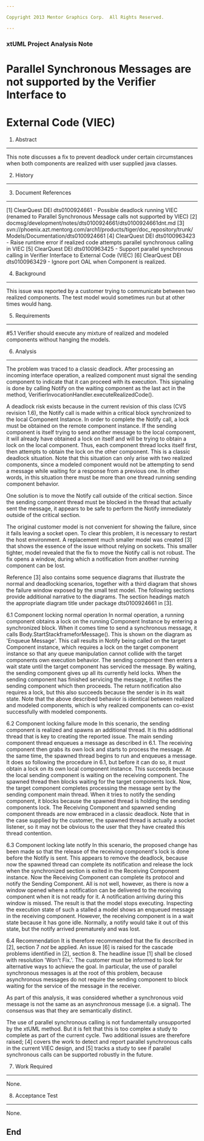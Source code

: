 ```yaml
---

Copyright 2013 Mentor Graphics Corp.  All Rights Reserved.

---
```



### xtUML Project Analysis Note
# Parallel Synchronous Messages are not supported by the Verifier Interface to
# External Code (VIEC)

1. Abstract
-----------
This note discusses a fix to prevent deadlock under certain circumstances when
both components are realized with user supplied java classes.

2. History
----------

3. Document References
----------------------
[1] ClearQuest DEI dts0100924661 - Possible deadlock running VIEC (renamed to
    Parallel Synchronous Message calls not supported by VIEC)
[2] docmsg/development/notes/dts0100924661/dts0100924661dnt.md
[3] svn://phoenix.azt.mentorg.com/arch1/products/tiger/doc_repository/trunk/
                                           Models/Documentation/dts0100924661
[4] ClearQuest DEI dts0100963423 - Raise runtime error if realized code attempts
    parallel synchronous calling in VIEC
[5] ClearQuest DEI dts0100963425 - Support parallel synchronous calling in
    Verifier Interface to External Code (VIEC)
[6] ClearQuest DEI dts0100963429 - Ignore port OAL when Component is realized.

4. Background
-------------
This issue was reported by a customer trying to communicate between two realized
components. The test model would sometimes run but at other times would hang.

5. Requirements
---------------
#5.1 Verifier should execute any mixture of realized and modeled components
without hanging the models.

6. Analysis
-----------
The problem was traced to a classic deadlock. After processing an incoming
interface operation, a realized component must signal the sending component to
indicate that it can proceed with its execution. This signaling is done by
calling Notify on the waiting component as the last act in the method,
VerifierInvocationHandler.executeRealizedCode(). 

A deadlock risk exists because in the current revision of this class (CVS
revision 1.6), the Notify call is made within a critical block synchronized to
the local Component Instance. In order to complete the Notify call, a lock must
be obtained on the remote component instance. If the sending component is itself
trying to send another message to the local component, it will already have
obtained a lock on itself and will be trying to obtain a lock on the local
component. Thus, each component thread locks itself first, then attempts to
obtain the lock on the other component. This is a classic deadlock situation.
Note that this situation can only arise with two realized components, since a
modeled component would not be attempting to send a message while waiting for a
response from a previous one. In other words, in this situation there must be
more than one thread running sending component behavior.

One solution is to move the Notify call outside of the critical section. Since
the sending component thread must be blocked in the thread that actually sent
the message, it appears to be safe to perform the Notify immediately outside of
the critical section.

The original customer model is not convenient for showing the failure, since it
fails leaving a socket open. To clear this problem, it is necessary to restart
the host environment. A replacement much smaller model was created [3] that shows
the essence of the issue without relying on sockets. This smaller tighter, model
revealed that the fix to move the Notify call is not robust. The fix opens a
window, during which a notification from another running component can be lost.

Reference [3] also contains some sequence diagrams that illustrate the normal
and deadlocking scenarios, together with a third diagram that shows the failure
window exposed by the small test model. The following sections provide additional
narrative to the diagrams. The section headings match the appropriate diagram title
under package dts0100924661 in [3].

6.1 Component locking normal operation
In normal operation, a running component obtains a lock on the running Component
Instance by entering a synchronized block. When it comes time to send a synchronous
message, it calls Body.StartStackframeforMessage(). This is shown on the diagram as
'Enqueue Message'. This call results in Notify being called on the target Component
instance, which requires a lock on the target component instance so that any queue
manipulation cannot collide with the target components own execution behavior. The
sending component then enters a wait state until the target component has serviced
the message. By waiting, the sending component gives up all its currently held locks.
When the sending component has finished servicing the message, it notifies the sending
component which then proceeds. The return notification also requires a lock, but this
also succeeds because the sender is in its wait state. Note that the above described
behavior is identical between realized and modeled components, which is why realized
components can co-exist successfully with modeled components.

6.2 Component locking failure mode
In this scenario, the sending component is realized and spawns an additional thread.
It is this additional thread that is key to creating the reported issue. The main
sending component thread enqueues a message as described in 6.1. The receiving
component then grabs its own lock and starts to process the message. At the same
time, the spawned thread begins to run and enqueues a message. It does so following
the procedure in 6.1, but before it can do so, it must obtain a lock on its own local
component instance. This succeeds because the local sending component is waiting on
the receiving component. The spawned thread then blocks waiting for the target
components lock. Now, the target component completes processing the message sent by
the sending component main thread. When it tries to notify the sending component, it
blocks because the spawned thread is holding the sending components lock. The
Receiving Component and spawned sending component threads are now embraced in a
classic deadlock. Note that in the case supplied by the customer, the spawned thread
is actually a socket listener, so it may not be obvious to the user that they have
created this thread contention. 

6.3 Component locking late notify
In this scenario, the proposed change has been made so that the release of the
receiving component's lock is done before the Notify is sent. This appears to remove
the deadlock, because now the spawned thread can complete its notification and release
the lock when the synchronized section is exited in the Receiving Component instance.
Now the Receiving Component can complete its protocol and notify the Sending Component.
All is not well, however, as there is now a window opened where a notification can be
delivered to the receiving component when it is not ready for it. A notification
arriving during this window is missed. The result is that the model stops executing.
Inspecting the execution state of such a stalled a model shows an enqueued message in
the receiving component.  However, the receiving component is in a wait state because
it has gone idle. Normally, a notify would take it out of this state, but the notify
arrived prematurely and was lost.

6.4 Recommendation
It is therefore recommended that the fix described in [2], section 7 *not* be
applied. An issue [6] is raised for the cascade problems identified in [2], section
8. The headline issue [1] shall be closed with resolution 'Won't Fix.'. The
customer must be informed to look for alternative ways to achieve the goal. In
particular, the use of parallel synchronous messages is at the root of this problem,
because asynchronous messages do not require the sending component to block waiting
for the service of the message in the receiver.

As part of this analysis, it was considered whether a synchronous void message is not
the same as an asynchronous message (i.e. a signal). The consensus was that they are
semantically distinct.

The use of parallel synchronous calling is not fundamentally unsupported by the xtUML
method. But it is felt that this is too complex a study to complete as part of the
current cycle. Two additional issues are therefore raised; [4] covers the work to
detect and report parallel synchronous calls in the current VIEC design, and [5]
tracks a study to see if parallel synchronous calls can be supported robustly in the
future.

7. Work Required
----------------
None.

8. Acceptance Test
------------
None.

End
---

